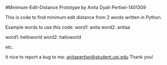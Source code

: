 #Minimum-Edit-Distance Prototype by Anita Dyah Pertiwi-1401309

This is code to find minimum edit distance from 2 words written in Python.

Example words to use this code:
word1: anita
word2: anitaa

word1: helloworld
word2: halloworld

etc.

It nice to report a bug to me: anitapertiwi@student.upi.edu
Thank you!
